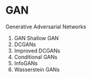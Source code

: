 # GAN

Generative Adversarial Networks
1. GAN
Shallow GAN
2.  DCGANs
3.  Improved DCGANs
4.  Conditional GANs
5.  InfoGANs
6.  Wasserstein GANs
